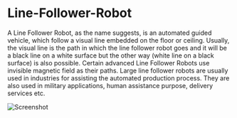 # Line-Follower-Robot
A Line Follower Robot, as the name suggests, is an automated guided vehicle, which follow a visual line embedded on the floor or ceiling. Usually, the visual line is the path in which the line follower robot goes and it will be a black line on a white surface but the other way (white line on a black surface) is also possible. Certain advanced Line Follower Robots use invisible magnetic field as their paths.  Large line follower robots are usually used in industries for assisting the automated production process. They are also used in military applications, human assistance purpose, delivery services etc.

![Screenshot](LFR.jpg)
